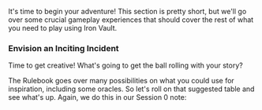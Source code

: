 It's time to begin your adventure! This section is pretty short, but we'll go over some crucial gameplay experiences that should cover the rest of what you need to play using Iron Vault.

### Envision an Inciting Incident

Time to get creative! What's going to get the ball rolling with your story?

The Rulebook goes over many possibilities on what you could use for inspiration, including some oracles. So let's roll on that suggested table and see what's up. Again, we do this in our Session 0 note: